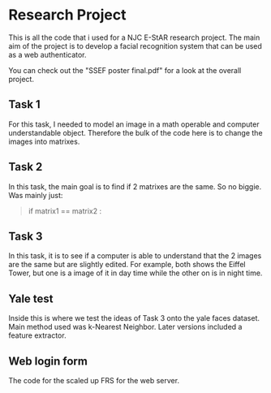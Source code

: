 # Research Project

This is all the code that i used for a NJC E-StAR research project. The main aim of the project is to develop a facial recognition system that can be used as a web authenticator.

You can check out the "SSEF poster final.pdf" for a look at the overall project. 

## Task 1

For this task, I needed to model an image in a math operable and computer understandable object. Therefore the bulk of the code here is to change the images into matrixes. 

## Task 2

In this task, the main goal is to find if 2 matrixes are the same. So no biggie.
Was mainly just:
> if matrix1 == matrix2 : 

## Task 3

In this task, it is to see if a computer is able to understand that the 2 images are the same but are slightly edited. For example, both shows the Eiffel Tower, but one is a image of it in day time while the other on is in night time.

## Yale test

Inside this is where we test the ideas of Task 3 onto the yale faces dataset. Main method used was k-Nearest Neighbor. Later versions included a feature extractor.

## Web login form

The code for the scaled up FRS for the web server.
